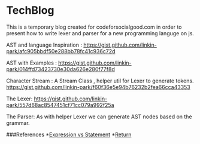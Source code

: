 # TechBlog
This is a temporary blog created for codeforsocialgood.com in order to present how to write lexer and parser for a new programming languge on js.

AST and language Inspiration : https://gist.github.com/linkin-park/afc905bbdf50e288bb78fc41c936c72d

AST with Examples : https://gist.github.com/linkin-park/014ffd73423730e30da626e280f77f8d

Character Stream : A Stream Class , helper util for Lexer to generate tokens.
https://gist.github.com/linkin-park/f60f36e5e94b76232b2fea66cca43353

The Lexer:
https://gist.github.com/linkin-park/557d68ac8547451cf71cc079a992f25a

The Parser:
As with helper Lexer we can generate AST nodes based on the grammar.

###References
*[Expression vs Statement](http://2ality.com/2012/09/expressions-vs-statements.html)
*[Return](https://en.wikipedia.org/wiki/Return_statement)



